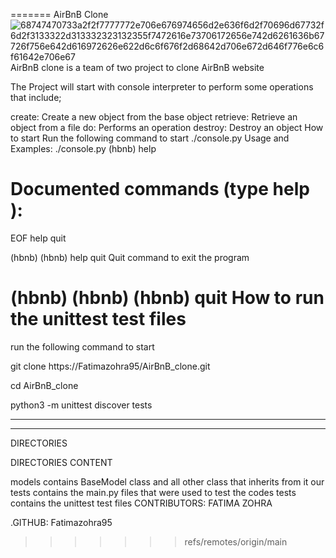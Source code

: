 
=======
AirBnB Clone 
![68747470733a2f2f7777772e706e676974656d2e636f6d2f70696d67732f6d2f3133322d313332323132355f7472616e73706172656e742d6261636b67726f756e642d616972626e622d6c6f676f2d68642d706e672d646f776e6c6f61642e706e67](https://github.com/Fatimazohra95/AirBnB_clone/assets/127736868/51fd2f28-9b0a-4271-b360-f6b89bd37af7)
AirBnB clone is a team of two project to clone AirBnB website

The Project will start with console interpreter to perform some operations that include;

create: Create a new object from the base object
retrieve: Retrieve an object from a file
do: Performs an operation
destroy: Destroy an object
How to start
Run the following command to start
./console.py
Usage and Examples:
 ./console.py
(hbnb) help

Documented commands (type help <topic>):
========================================
EOF  help  quit

(hbnb)
(hbnb) help quit
Quit command to exit the program

(hbnb)
(hbnb)
(hbnb) quit
How to run the unittest test files
========================================
run the following command to start


git clone https://Fatimazohra95/AirBnB_clone.git


cd AirBnB_clone

python3 -m unittest discover tests
***
****
DIRECTORIES

DIRECTORIES	CONTENT

models	  contains BaseModel class and all other class that inherits from it
our tests   contains the main.py files that were used to test the codes
tests   contains the unittest test files
CONTRIBUTORS:
FATIMA ZOHRA

.GITHUB: Fatimazohra95

>>>>>>> refs/remotes/origin/main

